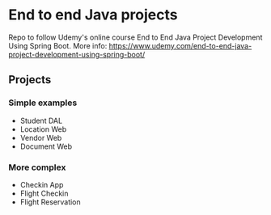 # End to end Java projects

Repo to follow Udemy's online course End to End Java Project Development Using Spring Boot. More info: https://www.udemy.com/end-to-end-java-project-development-using-spring-boot/

## Projects

### Simple examples
- Student DAL
- Location Web
- Vendor Web
- Document Web

### More complex
- Checkin App
- Flight Checkin
- Flight Reservation